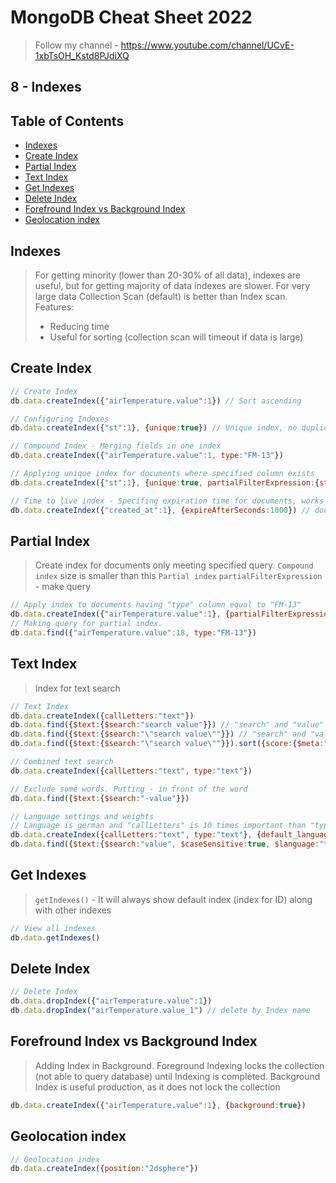 # MongoDB Cheat Sheet 2022

> Follow my channel - https://www.youtube.com/channel/UCvE-1xbTsOH_Kstd8PJdiXQ

## 8 - Indexes

## Table of Contents
- [Indexes](#indexes)
- [Create Index](#create-index)
- [Partial Index](#partial-index)
- [Text Index](#text-index)
- [Get Indexes](#get-index)
- [Delete Index](#delete-index)
- [Forefround Index vs Background Index](#forefround-index-vs-background-index)
- [Geolocation index](#geolocation-index)


## Indexes
> For getting minority (lower than 20-30% of all data), indexes are useful,  but for getting majority of data indexes are slower. 
> For very large data Collection Scan (default) is better than Index scan. 
> Features:
> - Reducing time
> - Useful for sorting (collection scan will timeout if data is large)

## Create Index
```js
// Create Index
db.data.createIndex({"airTemperature.value":1}) // Sort ascending

// Configuring Indexes
db.data.createIndex({"st":1}, {unique:true}) // Unique index, no duplicate will be allowed

// Compound Index - Merging fields in one index
db.data.createIndex({"airTemperature.value":1, type:"FM-13"})

// Applying unique index for documents where specified column exists
db.data.createIndex({"st":1}, {unique:true, partialFilterExpression:{st:{$exists:true}}})

// Time to live index - Specifing expiration time for documents, works only with 'date' objects and has to be single index
db.data.createIndex({"created_at":1}, {expireAfterSeconds:1000}) // document will be deleted after 1000 seconds
```

## Partial Index
> Create index for documents only meeting specified query. `Compound index` size is smaller than this `Partial index`
> `partialFilterExpression` - make query
```js
// Apply index to documents having "type" column equal to "FM-13" 
db.data.createIndex({"airTemperature.value":1}, {partialFilterExpression:{type:"FM-13"}}) 
// Making query for partial index. 
db.data.find({"airTemperature.value":18, type:"FM-13"}) 
```

## Text Index
> Index for text search
```js
// Text Index
db.data.createIndex({callLetters:"text"})
db.data.find({$text:{$search:"search value"}}) // "search" and "value" treated seperately
db.data.find({$text:{$search:"\"search value\""}}) // "search" and "value" treated together
db.data.find({$text:{$search:"\"search value\""}}).sort({score:{$meta:"textScore"}}) // sorting by text search result relevancy

// Combined text search
db.data.createIndex({callLetters:"text", type:"text"})

// Exclude some words. Putting - in front of the word
db.data.find({$text:{$search:"-value"}})

// Language settings and weights
// Language is german and "callLetters" is 10 times important than "type"
db.data.createIndex({callLetters:"text", type:"text"}, {default_language:"german", weights:{type:1, callLetters:10}})
db.data.find({$text:{$search:"value", $caseSensitive:true, $language:"turkish"}}) // case sensitive and turkish search
```

## Get Indexes
> `getIndexes()` - It will always show default index (index for ID) along with other indexes
```js
// View all indexes 
db.data.getIndexes()
```

## Delete Index
```js
// Delete Index
db.data.dropIndex({"airTemperature.value":1})
db.data.dropIndex("airTemperature.value_1") // delete by Index name
```

## Forefround Index vs Background Index
> Adding Index in Background. Foreground Indexing locks the collection (not able to query database) until Indexing is completed. 
> Background Index is useful production, as it does not lock the collection
```js
db.data.createIndex({"airTemperature.value":1}, {background:true})
```

## Geolocation index
```js
// Geolocation index
db.data.createIndex({position:"2dsphere"})
```
